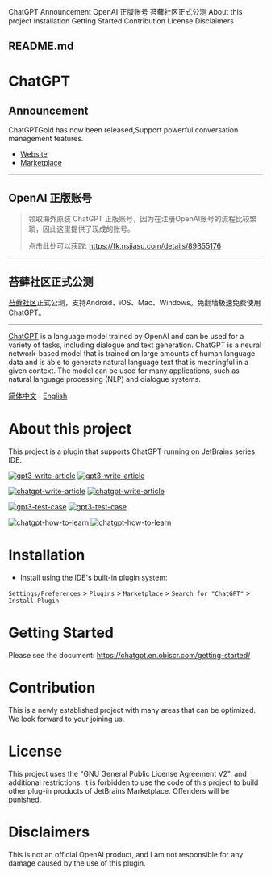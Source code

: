 ChatGPT Announcement OpenAI 正版账号 苔藓社区正式公测 About this project Installation Getting Started Contribution License Disclaimers

##  README.md

# ChatGPT

## Announcement

ChatGPTGold has now been released,Support powerful conversation management features.

  * [Website](https://chatgpt.gold/getting-started)
  * [Marketplace](https://plugins.jetbrains.com/plugin/21558-chatgptgold)



* * *

## OpenAI 正版账号

> 领取海外原装 ChatGPT 正版账号，因为在注册OpenAI账号的流程比较繁琐，因此这里提供了现成的账号。
> 
> 点击此处可以获取: <https://fk.nsjiasu.com/details/89B55176>

* * *

## 苔藓社区正式公测

[苔藓社区](https://moss.heshixi.com)正式公测，支持Android、iOS、Mac、Windows。免翻墙极速免费使用ChatGPT。

* * *

[ChatGPT](https://chat.openai.com/chat) is a language model trained by OpenAI and can be used for a variety of tasks, including dialogue and text generation. ChatGPT is a neural network-based model that is trained on large amounts of human language data and is able to generate natural language text that is meaningful in a given context. The model can be used for many applications, such as natural language processing (NLP) and dialogue systems.

[简体中文](https://github.com/dromara/ChatGPT/blob/main/README_CN.md) | [English](https://github.com/dromara/ChatGPT/blob/main/README.md)   


# About this project

This project is a plugin that supports ChatGPT running on JetBrains series IDE.

[![gpt3-write-article](https://user-images.githubusercontent.com/28687074/222499283-d80a7601-b57d-49d9-90bd-2bb749d7e6ab.gif)](https://user-images.githubusercontent.com/28687074/222499283-d80a7601-b57d-49d9-90bd-2bb749d7e6ab.gif) [ ![gpt3-write-article](https://user-images.githubusercontent.com/28687074/222499283-d80a7601-b57d-49d9-90bd-2bb749d7e6ab.gif) ](https://user-images.githubusercontent.com/28687074/222499283-d80a7601-b57d-49d9-90bd-2bb749d7e6ab.gif) [ ](https://user-images.githubusercontent.com/28687074/222499283-d80a7601-b57d-49d9-90bd-2bb749d7e6ab.gif)

[![chatgpt-write-article](https://user-images.githubusercontent.com/28687074/222499301-8118f05f-1cc5-442d-b705-3c1008e9effa.gif)](https://user-images.githubusercontent.com/28687074/222499301-8118f05f-1cc5-442d-b705-3c1008e9effa.gif) [ ![chatgpt-write-article](https://user-images.githubusercontent.com/28687074/222499301-8118f05f-1cc5-442d-b705-3c1008e9effa.gif) ](https://user-images.githubusercontent.com/28687074/222499301-8118f05f-1cc5-442d-b705-3c1008e9effa.gif) [ ](https://user-images.githubusercontent.com/28687074/222499301-8118f05f-1cc5-442d-b705-3c1008e9effa.gif)

[![gpt3-test-case](https://user-images.githubusercontent.com/28687074/222499405-6fe25a51-8456-4831-9d1b-6e5060d6fa0a.gif)](https://user-images.githubusercontent.com/28687074/222499405-6fe25a51-8456-4831-9d1b-6e5060d6fa0a.gif) [ ![gpt3-test-case](https://user-images.githubusercontent.com/28687074/222499405-6fe25a51-8456-4831-9d1b-6e5060d6fa0a.gif) ](https://user-images.githubusercontent.com/28687074/222499405-6fe25a51-8456-4831-9d1b-6e5060d6fa0a.gif) [ ](https://user-images.githubusercontent.com/28687074/222499405-6fe25a51-8456-4831-9d1b-6e5060d6fa0a.gif)

[![chatgpt-how-to-learn](https://user-images.githubusercontent.com/28687074/222499424-25c8a2bb-13b5-47d1-82bb-ca12b6cc05fa.gif)](https://user-images.githubusercontent.com/28687074/222499424-25c8a2bb-13b5-47d1-82bb-ca12b6cc05fa.gif) [ ![chatgpt-how-to-learn](https://user-images.githubusercontent.com/28687074/222499424-25c8a2bb-13b5-47d1-82bb-ca12b6cc05fa.gif) ](https://user-images.githubusercontent.com/28687074/222499424-25c8a2bb-13b5-47d1-82bb-ca12b6cc05fa.gif) [ ](https://user-images.githubusercontent.com/28687074/222499424-25c8a2bb-13b5-47d1-82bb-ca12b6cc05fa.gif)

# Installation

  * Install using the IDE's built-in plugin system:

`Settings/Preferences` > `Plugins` > `Marketplace` > `Search for "ChatGPT"` > `Install Plugin`




# Getting Started

Please see the document: <https://chatgpt.en.obiscr.com/getting-started/>

# Contribution

This is a newly established project with many areas that can be optimized. We look forward to your joining us.

# License

This project uses the "GNU General Public License Agreement V2". and additional restrictions: it is forbidden to use the code of this project to build other plug-in products of JetBrains Marketplace. Offenders will be punished.

# Disclaimers

This is not an official OpenAI product, and I am not responsible for any damage caused by the use of this plugin.
